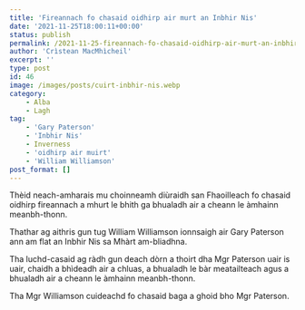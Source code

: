 ```yaml
---
title: 'Fireannach fo chasaid oidhirp air murt an Inbhir Nis'
date: '2021-11-25T18:00:11+00:00'
status: publish
permalink: /2021-11-25-fireannach-fo-chasaid-oidhirp-air-murt-an-inbhir-nis
author: 'Crìstean MacMhìcheil'
excerpt: ''
type: post
id: 46
image: /images/posts/cuirt-inbhir-nis.webp
category:
    - Alba
    - Lagh
tag:
    - 'Gary Paterson'
    - 'Inbhir Nis'
    - Inverness
    - 'oidhirp air muirt'
    - 'William Williamson'
post_format: []
---
```

Thèid neach-amharais mu choinneamh diùraidh san Fhaoilleach fo chasaid oidhirp fireannach a mhurt le bhith ga bhualadh air a cheann le àmhainn meanbh-thonn.

Thathar ag aithris gun tug William Williamson ionnsaigh air Gary Paterson ann am flat an Inbhir Nis sa Mhàrt am-bliadhna.

Tha luchd-casaid ag ràdh gun deach dòrn a thoirt dha Mgr Paterson uair is uair, chaidh a bhìdeadh air a chluas, a bhualadh le bàr meatailteach agus a bhualadh air a cheann le àmhainn meanbh-thonn.

Tha Mgr Williamson cuideachd fo chasaid baga a ghoid bho Mgr Paterson.
